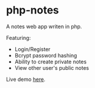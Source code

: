 # php-notes

A notes web app writen in php.

Featuring:
- Login/Register
- Bcrypt password hashing
- Ability to create private notes
- View other user's public notes

Live demo [here](https://dialmango.com/notes).

